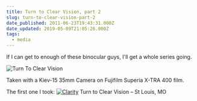 ```yaml
---
title: Turn to Clear Vision, part 2
slug: turn-to-clear-vision-part-2
date_published: 2011-06-23T19:43:31.000Z
date_updated: 2019-05-09T21:05:26.000Z
tags:
  - media
---
```


If I can get to enough of these binocular guys, I'll get a whole series going.

![Turn To Clear Vision](https://res.cloudinary.com/joelgoodman/image/upload/v1580589051/clear-vision2.jpg)

Taken with a Kiev-15 35mm Camera on Fujifilm Superia X-TRA 400 film.

The first one I took:
[![Clarity](https://live.staticflickr.com/3309/3574952736_95afd2562a_b.jpg)](https://www.flickr.com/photos/asilentthing/3574952736/) Turn to Clear Vision – St Louis, MO
